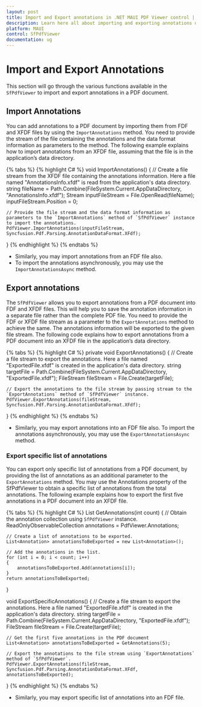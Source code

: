 ```yaml
---
layout: post
title: Import and Export annotations in .NET MAUI PDF Viewer control | Syncfusion
description: Learn here all about importing and exporting annotations using Syncfusion .NET MAUI PDF Viewer (SfPdfViewer) control.
platform: MAUI
control: SfPdfViewer
documentation: ug
---
```


# Import and Export Annotations

This section will go through the various functions available in the `SfPdfViewer` to import and export annotations in a PDF document.

## Import Annotations

You can add annotations to a PDF document by importing them from FDF and XFDF files by using the `ImportAnnotations` method. You need to provide the stream of the file containing the annotations and the data format information as parameters to the method. The following example explains how to import annotations from an XFDF file, assuming that the file is in the application’s data directory. 

{% tabs %}
{% highlight C# %}
void ImportAnnotations()
{
    // Create a file stream from the XFDF file containing the annotations information. Here a file named "AnnotationsInfo.xfdf" is read from the application's data directory.
    string fileName = Path.Combine(FileSystem.Current.AppDataDirectory, "AnnotationsInfo.xfdf");
    Stream inputFileStream = File.OpenRead(fileName);
    inputFileStream.Position = 0;
    
    // Provide the file stream and the data format information as parameters to the `ImportAnnotations` method of `SfPdfViewer` instance to import the annotations.
    PdfViewer.ImportAnnotations(inputFileStream, Syncfusion.Pdf.Parsing.AnnotationDataFormat.XFdf);
}
{% endhighlight %}
{% endtabs %}

* Similarly, you may import annotations from an FDF file also.
* To import the annotations asynchronously, you may use the `ImportAnnotationsAsync` method.

## Export annotations

The `SfPdfViewer` allows you to export annotations from a PDF document into FDF and XFDF files. This will help you to save the annotation information in a separate file rather than the complete PDF file. You need to provide the FDF or XFDF file stream as a parameter to the `ExportAnnotations` method to achieve the same. The annotations information will be exported to the given file stream. The following code explains how to export annotations from a PDF document into an XFDF file in the application’s data directory.

{% tabs %}
{% highlight C# %}
private void ExportAnnotations()
{
    // Create a file stream to export the annotations. Here a file named "ExportedFile.xfdf" is created in the application's data directory.
    string targetFile = Path.Combine(FileSystem.Current.AppDataDirectory, "ExportedFile.xfdf");
    FileStream fileStream = File.Create(targetFile);

    // Export the annotations to the file stream by passing stream to the `ExportAnnotations` method of `SfPdfViewer` instance.
    PdfViewer.ExportAnnotations(fileStream, Syncfusion.Pdf.Parsing.AnnotationDataFormat.XFdf);
}
{% endhighlight %}
{% endtabs %}

* Similarly, you may export annotations into an FDF file also. To import the annotations asynchronously, you may use the `ExportAnnotationsAsync` method.

### Export specific list of annotations

You can export only specific list of annotations from a PDF document, by providing the list of annotations as an additional parameter to the `ExportAnnotations` method. You may use the Annotations property of the SfPdfViewer to obtain a specific list of annotations from the total annotations. The following example explains how to export the first five annotations in a PDF document into an XFDF file.

{% tabs %}
{% highlight C# %}
List<Annotation> GetAnnotations(int count)
{
    // Obtain the annotation collection using `SfPdfViewer` instance.
    ReadOnlyObservableCollection<Annotation> annotations = PdfViewer.Annotations;

    // Create a list of annotations to be exported.
    List<Annotation> annotationsToBeExported = new List<Annotation>();

    // Add the annotations in the list.
    for (int i = 0; i < count; i++)
    {
        annotationsToBeExported.Add(annotations[i]);
    }
    return annotationsToBeExported;
}

void ExportSpecificAnnotations()
{
    // Create a file stream to export the annotations. Here a file named "ExportedFile.xfdf" is created in the application's data directory.
    string targetFile = Path.Combine(FileSystem.Current.AppDataDirectory, "ExportedFile.xfdf");
    FileStream fileStream = File.Create(targetFile);

    // Get the first five annotations in the PDF document
    List<Annotation> annotationsToBeExported = GetAnnotations(5);

    // Export the annotations to the file stream using `ExportAnnotations` method of `SfPdfViewer`.
    PdfViewer.ExportAnnotations(fileStream, Syncfusion.Pdf.Parsing.AnnotationDataFormat.XFdf, annotationsToBeExported);
}
{% endhighlight %}
{% endtabs %}

* Similarly, you may export specific list of annotations into an FDF file.
